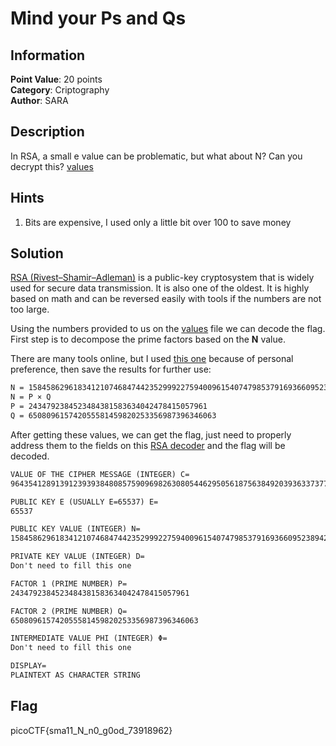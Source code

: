 # Mind your Ps and Qs

## Information

**Point Value**: 20 points  
**Category**: Criptography  
**Author**: SARA

## Description

In RSA, a small e value can be problematic, but what about N? Can you decrypt this? [values](./values)

## Hints

1. Bits are expensive, I used only a little bit over 100 to save money

## Solution

[RSA (Rivest–Shamir–Adleman)](<https://en.wikipedia.org/wiki/RSA_(cryptosystem)>) is a public-key cryptosystem that is widely used for secure data transmission. It is also one of the oldest. It is highly based on math and can be reversed easily with tools if the numbers are not too large.

Using the numbers provided to us on the [values](./values) file we can decode the flag. First step is to decompose the prime factors based on the **N** value.

There are many tools online, but I used [this one](https://www.dcode.fr/prime-factors-decomposition) because of personal preference, then save the results for further use:

```txt
N = 1584586296183412107468474423529992275940096154074798537916936609523894209759157543
N = P × Q
P = 2434792384523484381583634042478415057961
Q = 650809615742055581459820253356987396346063
```

After getting these values, we can get the flag, just need to properly address them to the fields on this [RSA decoder](https://www.dcode.fr/rsa-cipher) and the flag will be decoded.

```txt
VALUE OF THE CIPHER MESSAGE (INTEGER) C=
964354128913912393938480857590969826308054462950561875638492039363373779803642185

PUBLIC KEY E (USUALLY E=65537) E=
65537

PUBLIC KEY VALUE (INTEGER) N=
1584586296183412107468474423529992275940096154074798537916936609523894209759157543

PRIVATE KEY VALUE (INTEGER) D=
Don't need to fill this one

FACTOR 1 (PRIME NUMBER) P=
2434792384523484381583634042478415057961

FACTOR 2 (PRIME NUMBER) Q=
650809615742055581459820253356987396346063

INTERMEDIATE VALUE PHI (INTEGER) Φ=
Don't need to fill this one

DISPLAY=
PLAINTEXT AS CHARACTER STRING
```

## Flag

picoCTF{sma11_N_n0_g0od_73918962}
